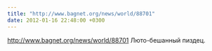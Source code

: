 ```yaml
---
title: "http://www.bagnet.org/news/world/88701"
date: 2012-01-16 22:48:00 +0300
---
```


http://www.bagnet.org/news/world/88701
Люто-бешанный пиздец.

